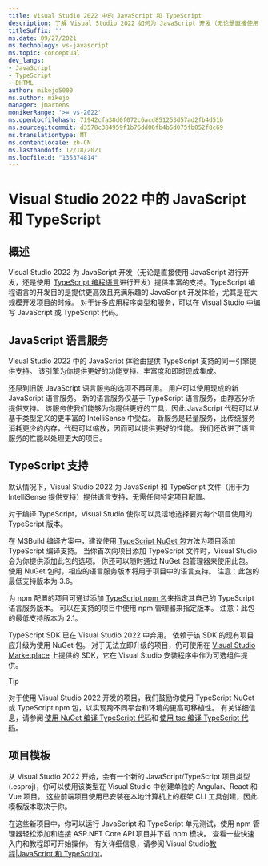 ```yaml
---
title: Visual Studio 2022 中的 JavaScript 和 TypeScript
description: 了解 Visual Studio 2022 如何为 JavaScript 开发（无论是直接使用 JavaScript 进行开发，还是使用 TypeScript 编程语言进行开发）提供丰富的支持。
titleSuffix: ''
ms.date: 09/27/2021
ms.technology: vs-javascript
ms.topic: conceptual
dev_langs:
- JavaScript
- TypeScript
- DHTML
author: mikejo5000
ms.author: mikejo
manager: jmartens
monikerRange: '>= vs-2022'
ms.openlocfilehash: 71942cfa38d0f072c6acd851253d57ad2fb4d51b
ms.sourcegitcommit: d3578c384959f1b76dd06fb4b5d075fb052f8c69
ms.translationtype: MT
ms.contentlocale: zh-CN
ms.lasthandoff: 12/18/2021
ms.locfileid: "135374814"
---
```

# <a name="javascript-and-typescript-in-visual-studio-2022"></a>Visual Studio 2022 中的 JavaScript 和 TypeScript

## <a name="overview"></a>概述

Visual Studio 2022 为 JavaScript 开发（无论是直接使用 JavaScript 进行开发，还是使用  [TypeScript 编程语言](http://www.typescriptlang.org/)进行开发）提供丰富的支持。TypeScript 编程语言的开发目的是提供更高效且充满乐趣的 JavaScript 开发体验，尤其是在大规模开发项目的时候。 对于许多应用程序类型和服务，可以在 Visual Studio 中编写 JavaScript 或 TypeScript 代码。 

## <a name="javascript-language-service"></a>JavaScript 语言服务 

Visual Studio 2022 中的 JavaScript 体验由提供 TypeScript 支持的同一引擎提供支持。 该引擎为你提供更好的功能支持、丰富度和即时现成集成。 

还原到旧版 JavaScript 语言服务的选项不再可用。 用户可以使用现成的新 JavaScript 语言服务。 新的语言服务仅基于 TypeScript 语言服务，由静态分析提供支持。 该服务使我们能够为你提供更好的工具，因此 JavaScript 代码可以从基于类型定义的更丰富的 IntelliSense 中受益。 新服务是轻量服务，比传统服务消耗更少的内存，代码可以缩放，因而可以提供更好的性能。 我们还改进了语言服务的性能以处理更大的项目。 

## <a name="typescript-support"></a>TypeScript 支持 

默认情况下，Visual Studio 2022 为 JavaScript 和 TypeScript 文件（用于为 IntelliSense 提供支持）提供语言支持，无需任何特定项目配置。  

对于编译 TypeScript，Visual Studio 使你可以灵活地选择要对每个项目使用的 TypeScript 版本。 

在 MSBuild 编译方案中，建议使用 [TypeScript NuGet 包](https://www.nuget.org/packages/Microsoft.TypeScript.MSBuild)方法为项目添加 TypeScript 编译支持。 当你首次向项目添加 TypeScript 文件时，Visual Studio 会为你提供添加此包的选项。 你还可以随时通过 NuGet 包管理器来使用此包。 使用 NuGet 包时，相应的语言服务版本将用于项目中的语言支持。 注意：此包的最低支持版本为 3.6。 

为 npm 配置的项目可通过添加 [TypeScript npm 包](https://www.npmjs.com/package/typescript)来指定其自己的 TypeScript 语言服务版本。 可以在支持的项目中使用 npm 管理器来指定版本。 注意：此包的最低支持版本为 2.1。

TypeScript SDK 已在 Visual Studio 2022 中弃用。 依赖于该 SDK 的现有项目应升级为使用 NuGet 包。 对于无法立即升级的项目，仍可使用在 [Visual Studio Marketplace](https://marketplace.visualstudio.com/items?itemName=TypeScriptTeam.typescript-442) 上提供的 SDK，它在 Visual Studio 安装程序中作为可选组件提供。 

> [!TIP] 
> 对于使用 Visual Studio 2022 开发的项目，我们鼓励你使用 TypeScript NuGet 或 TypeScript npm 包，以实现跨不同平台和环境的更高可移植性。 有关详细信息，请参阅 [使用 NuGet 编译 TypeScript 代码](../javascript/compile-typescript-code-nuget.md)和 [使用 tsc 编译 TypeScript 代码](../javascript/compile-typescript-code-npm.md)。 

## <a name="project-templates"></a>项目模板 

从 Visual Studio 2022 开始，会有一个新的 JavaScript/TypeScript 项目类型 (.esproj)，你可以使用该类型在 Visual Studio 中创建单独的 Angular、React 和 Vue 项目。 这些前端项目使用已安装在本地计算机上的框架 CLI 工具创建，因此模板版本取决于你。  

在这些新项目中，你可以运行 JavaScript 和 TypeScript 单元测试，使用 npm 管理器轻松添加和连接 ASP.NET Core API 项目并下载 npm 模块。 查看一些快速入门和教程即可开始操作。 有关详细信息，请参阅 Visual Studio[教程|JavaScript 和 TypeScript](/visualstudio/javascript)。